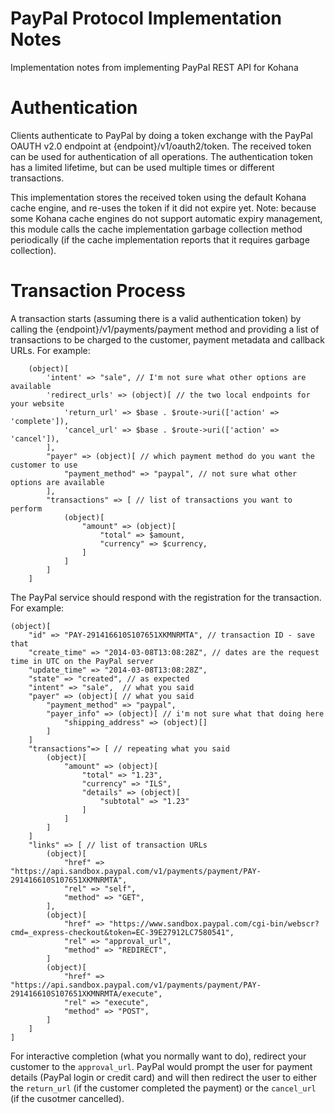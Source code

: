 PayPal Protocol Implementation Notes
====================================

Implementation notes from implementing PayPal REST API for Kohana

# Authentication

Clients authenticate to PayPal by doing a token exchange with the PayPal OAUTH v2.0 endpoint at 
{endpoint}/v1/oauth2/token. The received token can be used for authentication of all operations. The
authentication token has a limited lifetime, but can be used multiple times or different transactions. 

This implementation stores the received token using the default Kohana cache engine, and re-uses the
token if it did not expire yet. Note: because some Kohana cache engines do not support automatic
expiry management, this module calls the cache implementation garbage collection method periodically
(if the cache implementation reports that it requires garbage collection).

# Transaction Process

A transaction starts (assuming there is a valid authentication token) by calling the 
{endpoint}/v1/payments/payment method and providing a list of transactions to be charged to the 
customer, payment metadata and callback URLs. For example:

		(object)[
			'intent' => "sale", // I'm not sure what other options are available
			'redirect_urls' => (object)[ // the two local endpoints for your website
				'return_url' => $base . $route->uri(['action' => 'complete']),
				'cancel_url' => $base . $route->uri(['action' => 'cancel']),
			],
			"payer" => (object)[ // which payment method do you want the customer to use
    			"payment_method" => "paypal", // not sure what other options are available
    		],
    		"transactions" => [ // list of transactions you want to perform
    			(object)[
    				"amount" => (object)[
        				"total" => $amount,
        				"currency" => $currency,
        			]
        		]
        	]
        ]
 
The PayPal service should respond with the registration for the transaction. For example:

	(object)[
    	"id" => "PAY-291416610S107651XKMNRMTA", // transaction ID - save that
    	"create_time" => "2014-03-08T13:08:28Z", // dates are the request time in UTC on the PayPal server
    	"update_time" => "2014-03-08T13:08:28Z",
    	"state" => "created", // as expected
    	"intent" => "sale",  // what you said
    	"payer" => (object)[ // what you said
			"payment_method" => "paypal",
			"payer_info" => (object)[ // i'm not sure what that doing here
				"shipping_address" => (object)[]
			]
		]
		"transactions"=> [ // repeating what you said
			(object)[
				"amount" => (object)[
					"total" => "1.23",
					"currency" => "ILS",
					"details" => (object)[
						"subtotal" => "1.23"
					]
				]
			]
		]
		"links" => [ // list of transaction URLs
			(object)[
				"href" => "https://api.sandbox.paypal.com/v1/payments/payment/PAY-291416610S107651XKMNRMTA",
				"rel" => "self",
				"method" => "GET",
			],
			(object)[
      			"href" => "https://www.sandbox.paypal.com/cgi-bin/webscr?cmd=_express-checkout&token=EC-39E27912LC7580541",
      			"rel" => "approval_url",
      			"method" => "REDIRECT",
      		]
      		(object)[
      			"href" => "https://api.sandbox.paypal.com/v1/payments/payment/PAY-291416610S107651XKMNRMTA/execute",
      			"rel" => "execute",
      			"method" => "POST",
      		]
      	]
	]

For interactive completion (what you normally want to do), redirect your customer to the `approval_url`.
PayPal would prompt the user for payment details (PayPal login or credit card) and will then redirect
the user to either the `return_url` (if the customer completed the payment) or the `cancel_url` (if the
cusotmer cancelled).
